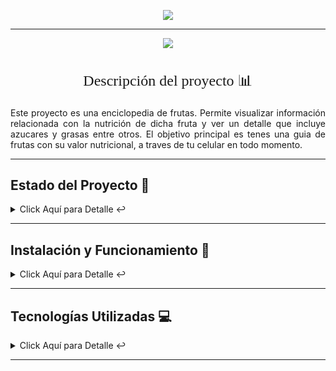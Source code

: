 <p align="center">
<img src="https://github.com/RodrigoLeivaDiaz/Frutapedia/assets/107962231/ac996c5f-bbee-447c-b2b5-ec7e68cb46e2" #vitrinedev/>
</p>

<hr>

<p align="center">
   <img src="http://img.shields.io/static/v1?label=STATUS&message=EN%20DESARROLLO&color=RED&style=for-the-badge" #vitrinedev/>
</p>

<div align="center">
  <h2 style="font-family: 'Georgia', serif; font-size: 24px; font-weight: normal;">Descripción del proyecto 📊</h2>
</div>
<p align="justify">Este proyecto es una enciclopedia de frutas. Permite visualizar información relacionada con la nutrición de dicha fruta y ver un detalle que incluye azucares y grasas entre otros. El objetivo principal es tenes una guia de frutas con su valor nutricional, a traves de tu celular en todo momento.  </p>

<hr>

## Estado del Proyecto 🚧 


<details>
    <summary>Click Aquí para Detalle ↩️</summary>
    <br>
   <p align="justify">El proyecto se encuentra actualmente en desarrollo. Se han implementado las funcionalidades básicas para visualizar las frutas. A futuro, se planea agregar mejoras esteticas y funcionabilidades nuevas. 🔨 </p>
   </details>
   <hr>
   
   ## Instalación y Funcionamiento 💾


<details>
    <summary>Click Aquí para Detalle ↩️</summary>
    <br>
  <p align="justify">
   1. Clona el repositorio en tu máquina local.<br>
   2. Abre el proyecto en tu entorno de desarrollo preferido.<br>
   3. Asegúrate de tener instaladas las tecnologías enumeradas en el apartado de tecnologías.<br>
   4. Ejecuta el proyecto y accede a través de tu navegador web.<br>
   5. Sigue las instrucciones en pantalla para empezar a utilizar el sistema.<br>
</p>
</details>
   
   <hr>
   
   ## Tecnologías Utilizadas  💻 


<details>
    <summary>Click Aquí para Detalle ↩️</summary>
    <br>
   <p>Tecnologías Utilizadas:</p>
<ul>
<li>Kotlin: <a href="https://kotlinlang.org/docs/getting-started.html">Enlace a la documentación oficial</a></li>
</ul>

   </details>
   <hr>
